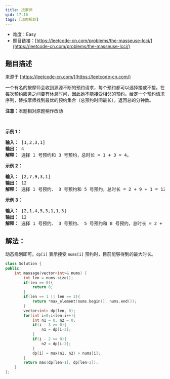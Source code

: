 ```yaml
---
title: 按摩师
qid: 17.16
tags: [动态规划]
---
```



- 难度：Easy
- 题目链接：[https://leetcode-cn.com/problems/the-masseuse-lcci/](https://leetcode-cn.com/problems/the-masseuse-lcci/)


## 题目描述

来源于 [https://leetcode-cn.com/](https://leetcode-cn.com/)

<p>一个有名的按摩师会收到源源不断的预约请求，每个预约都可以选择接或不接。在每次预约服务之间要有休息时间，因此她不能接受相邻的预约。给定一个预约请求序列，替按摩师找到最优的预约集合（总预约时间最长），返回总的分钟数。</p>

<p><strong>注意：</strong>本题相对原题稍作改动</p>

<p>&nbsp;</p>

<p><strong>示例 1：</strong></p>

<pre><strong>输入：</strong> [1,2,3,1]
<strong>输出：</strong> 4
<strong>解释：</strong> 选择 1 号预约和 3 号预约，总时长 = 1 + 3 = 4。
</pre>

<p><strong>示例 2：</strong></p>

<pre><strong>输入：</strong> [2,7,9,3,1]
<strong>输出：</strong> 12
<strong>解释：</strong> 选择 1 号预约、 3 号预约和 5 号预约，总时长 = 2 + 9 + 1 = 12。
</pre>

<p><strong>示例 3：</strong></p>

<pre><strong>输入：</strong> [2,1,4,5,3,1,1,3]
<strong>输出：</strong> 12
<strong>解释：</strong> 选择 1 号预约、 3 号预约、 5 号预约和 8 号预约，总时长 = 2 + 4 + 3 + 3 = 12。
</pre>


## 解法：

动态规划即可。`dp[i]` 表示接受 `nums[i]` 预约时，目前能够得到的最大时长。

```c++
class Solution {
public:
    int massage(vector<int>& nums) {
        int len = nums.size();
        if(len == 0){
            return 0;
        }
        if(len == 1 || len == 2){
            return *max_element(nums.begin(), nums.end());
        }
        vector<int> dp(len, 0);
        for(int i=0;i<len;i++){
            int n1 = 0, n2 = 0;
            if(i - 3 >= 0){
                n1 = dp[i-3];
            }
            if(i - 2 >= 0){
                n2 = dp[i-2];
            }
            dp[i] = max(n1, n2) + nums[i];
        }
        return max(dp[len-1], dp[len-2]);
    }
};
```